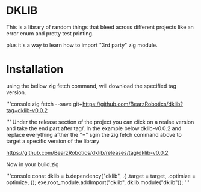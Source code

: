 # DKLIB
This is a library of random things that bleed across different projects
like an error enum and pretty test printing.

plus it's a way to learn how to import "3rd party" zig module.

# Installation
using the bellow zig fetch command, will download the specified tag version. 

'''console
zig fetch --save git+https://github.com/BearzRobotics/dklib?tag=dklib-v0.0.2

'''
Under the release section of the project you can click on a realse version
and take the end part after tag/. In the example below dklib-v0.0.2 and replace
everything afther the "=" sgin the zig fetch command above to target a specific 
version of the library

https://github.com/BearzRobotics/dklib/releases/tag/dklib-v0.0.2

Now in your build.zig

'''console
const dklib = b.dependency("dklib", .{
    .target = target,
    .optimize = optimize,
});
exe.root_module.addImport("dklib", dklib.module("dklib"));
'''